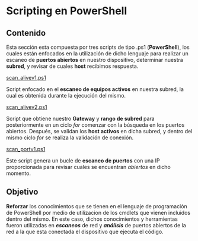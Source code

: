 # Scripting en PowerShell
## Contenido
Esta sección esta compuesta por tres scripts de tipo .ps1 (**PowerShell**), los cuales están enfocados en la utilización de dicho lenguaje para realizar un escaneo de **puertos abiertos** en nuestro dispositivo, determinar nuestra **subred**, y revisar de cuales **host** recibimos respuesta.

[scan_alivev1.ps1](https://github.com/Yaayoo15/PIA/blob/main/Scripting%20en%20PowerShell/scan_alivev1.ps1) 

Script enfocado en el **escaneo de equipos activos** en nuestra subred, la cual es obtenida durante la ejecución del mismo. 

[scan_alivev2.ps1](https://github.com/Yaayoo15/PIA/blob/main/Scripting%20en%20PowerShell/scan_alivev2.ps1)

Script que obtiene nuestro **Gateway** y **rango de subred** para posteriormente en un ciclo *for* comenzar con la búsqueda en los puertos abiertos.
Después, se validan los **host activos** en dicha subred, y dentro del mismo ciclo *for* se realiza la validación de conexión.

[scan_portv1.ps1](https://github.com/Yaayoo15/PIA/blob/main/Scripting%20en%20PowerShell/scan_portv1.ps1)

Este script genera un bucle de **escaneo de puertos** con una IP proporcionada para revisar cuales se encuentran *abiertos* en dicho momento.

## Objetivo
**Reforzar** los conocimientos que se tienen en el lenguaje de programación de PowerShell por medio de utilizacion de los cmdlets que vienen incluidos dentro del mismo.
En este caso, dichos conocimientos y herramientas fueron utilizadas en ***escaneos*** de red y ***análisis*** de puertos abiertos de la red a la que esta conectada el dispositivo que ejecuta el código.
